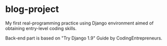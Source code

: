 # blog-project
My first real-programming practice using Django environment aimed of obtaining entry-level coding skills.

Back-end part is based on "Try Django 1.9" Guide by CodingEntrepreneurs. 

